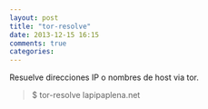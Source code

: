 ```yaml
---
layout: post
title: "tor-resolve"
date: 2013-12-15 16:15
comments: true
categories: 
---
```

Resuelve direcciones IP o nombres de host via tor.

>$ tor-resolve lapipaplena.net

